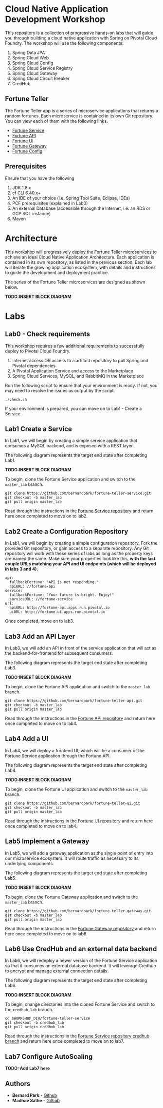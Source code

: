 # Cloud Native Application Development Workshop

This repository is a collection of progressive hands-on labs that will guide you through building a cloud native application with Spring on Pivotal Cloud Foundry. The workshop will use the following components:

1. Spring Data JPA
1. Spring Cloud Web
1. Spring Cloud Config
1. Spring Cloud Service Registry
1. Spring Cloud Gateway
1. Spring Cloud Circuit Breaker
1. CredHub

## Fortune Teller

The Fortune Teller app is a series of microservice applications that returns a random fortunes. Each microservice is contained in its own Git repository. You can view each of them with the following links.

* [Fortune Service](https://github.com/bernardpark/fortune-teller-service)
* [Fortune API](https://github.com/bernardpark/fortune-teller-api)
* [Fortune UI](https://github.com/bernardpark/fortune-teller-ui)
* [Fortune Gateway](https://github.com/bernardpark/fortune-teller-gateway)
* [Fortune Config](https://github.com/bernardpark/fortune-teller-config)

## Prerequisites

Ensure that you have the following

1. JDK 1.8.x
1. cf CLI 6.40.x+
1. An IDE of your choice (i.e. Spring Tool Suite, Eclipse, IDEa)
1. PCF prerequisites (explained in Lab0)
1. An external Database (accessible through the Internet, i.e. an RDS or GCP SQL instance)
1. Maven 

# Architecture

This workshop will progressively deploy the Fortune Teller microservices to achieve an ideal Cloud Native Application Architecture. Each application is contained in its own repository, as listed in the previous section. Each lab will iterate the growing application ecosystem, with details and instructions to guide the development and deployment practice.

The series of the Fortune Teller microservices are designed as shown below.

**TODO:INSERT BLOCK DIAGRAM**

# Labs

## Lab0 - Check requirements

This workshop requires a few additional requirements to successfully deploy to Pivotal Cloud Foundry.

1. Internet access OR access to a artifact repository to pull Spring and Pivotal dependencies
1. A Pivotal Application Service and access to the Marketplace
1. Spring Cloud Services, MySQL, and RabbitMQ in the Marketplace

Run the following script to ensure that your environment is ready. If not, you may need to resolve the issues as output by the script.

```
./check.sh
```

If your environment is prepared, you can move on to Lab1 - Create a Service.

## Lab1 Create a Service

In Lab1, we will begin by creating a simple service application that consumes a MySQL backend, and is exposed with a REST layer.

The following diagram represents the target end state after completing Lab1.

**TODO:INSERT BLOCK DIAGRAM**

To begin, clone the Fortune Service application and switch to the `master_lab` branch.

```
git clone https://github.com/bernardpark/fortune-teller-service.git
git checkout -b master_lab
git pull origin master_lab
```

Read through the instructions in the [Fortune Service repository](https://github.com/bernardpark/fortune-teller-service/tree/master_lab) and return here once completed to move on to lab2.

## Lab2 Create a Configuration Repository

In Lab1, we will begin by creating a simple configuration repository. Fork the provided Git repository, or gain access to a separate repository. Any Git repository will work with these series of labs as long as the property keys are named the same. Make sure your properties look like this, **with the last couple URLs matching your API and UI endpoints (which will be deployed in labs 3 and 4).**

```
api:
  fallbackFortune: "API is not responding."
  apiURL: //fortune-api
service:
  fallbackFortune: "Your future is bright. Enjoy!"
  serviceURL: //fortune-service
url:
  apiURL: http://fortune-api.apps.run.pivotal.io
  uiURL: http://fortune-ui.apps.run.pivotal.io
```

Once completed, move on to lab3.

## Lab3 Add an API Layer

In Lab3, we will add an API in front of the service application that will act as the backend-for-frontend for subsequent consumers.

The following diagram represents the target end state after completing Lab3.

**TODO:INSERT BLOCK DIAGRAM**

To begin, clone the Fortune API application and switch to the `master_lab` branch.

```
git clone https://github.com/bernardpark/fortune-teller-api.git
git checkout -b master_lab
git pull origin master_lab
```

Read through the instructions in the [Fortune API repository](https://github.com/bernardpark/fortune-teller-api/tree/master_lab) and return here once completed to move on to lab4.

## Lab4 Add a UI

In Lab4, we will deploy a frontend UI, which will be a consumer of the Fortune Service application through the Fortune API.

The following diagram represents the target end state after completing Lab4.

**TODO:INSERT BLOCK DIAGRAM**

To begin, clone the Fortune UI application and switch to the `master_lab` branch.

```
git clone https://github.com/bernardpark/fortune-teller-ui.git
git checkout -b master_lab
git pull origin master_lab
```  

Read through the instructions in the [Fortune UI repository](https://github.com/bernardpark/fortune-teller-ui/tree/master_lab) and return here once completed to move on to lab4.

## Lab5 Implement a Gateway

In Lab5, we will add a gateway application as the single point of entry into our microservice ecosystem. It will route traffic as necessary to its underlying components.

The following diagram represents the target end state after completing Lab5.

**TODO:INSERT BLOCK DIAGRAM**

To begin, clone the Fortune Gateway application and switch to the `master_lab` branch.

```
git clone https://github.com/bernardpark/fortune-teller-gateway.git
git checkout -b master_lab
git pull origin master_lab
```  

Read through the instructions in the [Fortune Gateway repository](https://github.com/bernardpark/fortune-teller-gateway/tree/master_lab) and return here once completed to move on to lab6.

## Lab6 Use CredHub and an external data backend

In Lab6, we will redeploy a newer version of the Fortune Service application so that it consumes an external database backend. It will leverage Credhub to encrypt and manage external connection details.

The following diagram represents the target end state after completing Lab6.

**TODO:INSERT BLOCK DIAGRAM**

To begin, change directories into the cloned Fortune Service and switch to the `credhub_lab` branch.

```
cd $WORKSHOP_DIR/fortune-teller-service
git checkout -b credhub_lab
git pull origin credhub_lab
```  

Read through the instructions in the [Fortune Service repository credhub branch](https://github.com/bernardpark/fortune-teller-service/tree/credhub_lab) and return here once completed to move on to lab7.

## Lab7 Configure AutoScaling
**TODO: Add Lab7 here**


## Authors
* **Bernard Park** - [Github](https://github.com/bernardpark)
* **Madhav Sathe** - [Github](https://github.com/msathe-tech)
